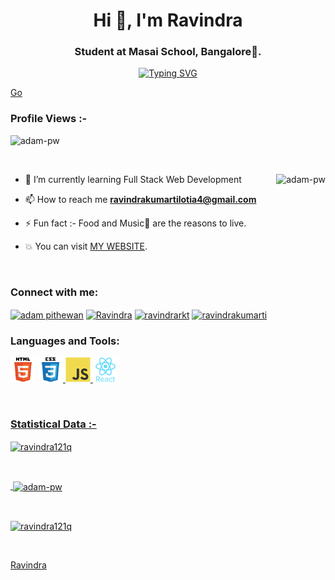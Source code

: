 <h1 align="center">Hi 👋, I'm Ravindra</h1>
<h3 align="center">Student at Masai School, Bangalore🌟.</h3>
<p align="center">
<a href="https://git.io/typing-svg"><img src="https://readme-typing-svg.herokuapp.com?font=Fira+Code&pause=1000&width=435&lines=Welcome+to+my+GitHub+profile+page" alt="Typing SVG" /></a>
</p>
<a href="http://stackoverflow.com" target="_blank">Go</a>

<br>

<p align="right"> <h3>Profile Views :-</h3> <img src="https://komarev.com/ghpvc/?username=ravindra121q&label=Profile%20views&color=0e75b6&style=flat"
    alt="adam-pw" /> 
  </p>

<br>
<p><img align="right" src="https://github.com/Adam-pw/Adam-pw/blob/main/animation_500_kxa883sd.gif" alt="adam-pw" /></p>


- 🌱 I’m currently learning Full Stack Web Development

- 📫 How to reach me **ravindrakumartilotia4@gmail.com**

- ⚡ Fun fact :- Food and Music🎵 are the reasons to live.
- :boom: You can visit [MY WEBSITE](https://ravindra121q.github.io/).

<br>

<h3 align="left">Connect with me:</h3>
<p align="left">
  <a href="https://www.linkedin.com/in/ravindra-kumar-a148791a6" target="_blank"><img align="center"
      src="https://raw.githubusercontent.com/rahuldkjain/github-profile-readme-generator/master/src/images/icons/Social/linked-in-alt.svg"
      alt="adam pithewan" height="30" width="40" /></a>
  <a href="https://www.facebook.com/ravindra.kumartilotia.3/" target="blank"><img align="center"
      src="https://raw.githubusercontent.com/rahuldkjain/github-profile-readme-generator/master/src/images/icons/Social/facebook.svg"
      alt="Ravindra" height="30" width="40" /></a>
  <a href="https://www.instagram.com/ravindrarkt/" target="blank"><img align="center"
      src="https://raw.githubusercontent.com/rahuldkjain/github-profile-readme-generator/master/src/images/icons/Social/instagram.svg"
      alt="ravindrarkt" height="30" width="40" /></a>
  <a href="https://www.hackerrank.com/ravindrakumarti1?hr_r=1" target="blank"><img align="center"
      src="https://raw.githubusercontent.com/rahuldkjain/github-profile-readme-generator/master/src/images/icons/Social/hackerrank.svg"
      alt="ravindrakumarti" height="30" width="40" /></a>


<br>

<h3 align="left">Languages and Tools:</h3>
<p align="left"> <a href="https://www.w3.org/html/" target="_blank" rel="noreferrer"> <img
      src="https://raw.githubusercontent.com/devicons/devicon/master/icons/html5/html5-original-wordmark.svg"
      alt="html5" width="40" height="40" /></a>  </a> <a href="https://www.w3schools.com/css/" target="_blank"
    rel="noreferrer"> <img
      src="https://raw.githubusercontent.com/devicons/devicon/master/icons/css3/css3-original-wordmark.svg" alt="css3"
      width="40" height="40" /> </a> <a href="https://developer.mozilla.org/en-US/docs/Web/JavaScript" target="_blank"
    rel="noreferrer"> <img
      src="https://raw.githubusercontent.com/devicons/devicon/master/icons/javascript/javascript-original.svg"
      alt="javascript" width="40" height="40" />  </a><a href="https://reactjs.org/" target="_blank" rel="noreferrer"> <img
      src="https://raw.githubusercontent.com/devicons/devicon/master/icons/react/react-original-wordmark.svg"
      alt="react" width="40" height="40"  border-radius="50%" /> <a href="https://chakra-ui.com/" target="_blank"
    rel="noreferrer"> </p>

<br>

<h3>Statistical Data :-</h3>
<p><img align="center"
    src="https://github-readme-stats.vercel.app/api/top-langs?username=ravindra121q&show_icons=true&locale=en&bg_color=0d1117&text_color=ffffff&layout=compact"
    alt="ravindra121q" 
    bg_color=#808080/></p>

<br>

<p>&nbsp;<img align="center" src="https://github-readme-stats.vercel.app/api?username=ravindra121q&show_icons=true&locale=en&bg_color=0d1117&text_color=ffffff&repo=convoychat"
    alt="adam-pw" /></p>

<br>

<p><img align="center" src="https://github-readme-streak-stats.herokuapp.com/?user=ravindra121q&theme=dark&background=0d1117&date_format=M%20j%5B%2C%20Y%5D" alt="ravindra121q" /></p>
      
<p align="left"> <a href="https://twitter.com/" target="blank"><img
      src="https://img.shields.io/twitter/follow/?logo=twitter&style=for-the-badge" alt="" /></a> </p>

[Ravindra](https://github.com/ravindra121q)
